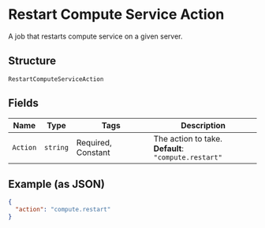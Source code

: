 
# Restart Compute Service Action

A job that restarts compute service on a given server.

## Structure

`RestartComputeServiceAction`

## Fields

| Name | Type | Tags | Description |
|  --- | --- | --- | --- |
| `Action` | `string` | Required, Constant | The action to take.<br>**Default**: `"compute.restart"` |

## Example (as JSON)

```json
{
  "action": "compute.restart"
}
```

